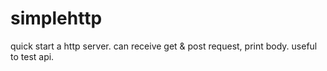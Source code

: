 # simplehttp
quick start a http server. can receive get & post request, print body.
useful to test api.

